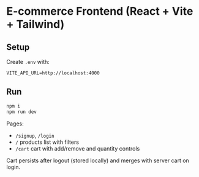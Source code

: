 # E-commerce Frontend (React + Vite + Tailwind)

## Setup
Create `.env` with:
```
VITE_API_URL=http://localhost:4000
```

## Run
```bash
npm i
npm run dev
```

Pages:
- `/signup`, `/login`
- `/` products list with filters
- `/cart` cart with add/remove and quantity controls

Cart persists after logout (stored locally) and merges with server cart on login.
